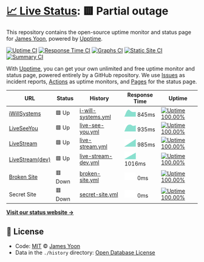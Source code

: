 # [📈 Live Status](https://butteryoon.github.io/liveseeyou): <!--live status--> **🟨 Partial outage**

This repository contains the open-source uptime monitor and status page for [James Yoon](http://butteryoon.tistory.com), powered by [Upptime](https://github.com/upptime/upptime).

[![Uptime CI](https://github.com/koj-co/upptime/workflows/Uptime%20CI/badge.svg)](https://github.com/koj-co/upptime/actions?query=workflow%3A%22Uptime+CI%22)
[![Response Time CI](https://github.com/koj-co/upptime/workflows/Response%20Time%20CI/badge.svg)](https://github.com/koj-co/upptime/actions?query=workflow%3A%22Response+Time+CI%22)
[![Graphs CI](https://github.com/koj-co/upptime/workflows/Graphs%20CI/badge.svg)](https://github.com/koj-co/upptime/actions?query=workflow%3A%22Graphs+CI%22)
[![Static Site CI](https://github.com/koj-co/upptime/workflows/Static%20Site%20CI/badge.svg)](https://github.com/koj-co/upptime/actions?query=workflow%3A%22Static+Site+CI%22)
[![Summary CI](https://github.com/koj-co/upptime/workflows/Summary%20CI/badge.svg)](https://github.com/koj-co/upptime/actions?query=workflow%3A%22Summary+CI%22)

With [Upptime](https://upptime.js.org), you can get your own unlimited and free uptime monitor and status page, powered entirely by a GitHub repository. We use [Issues](https://github.com/butteryoon/liveseeyou/issues) as incident reports, [Actions](https://github.com/butteryoon/liveseeyou/actions) as uptime monitors, and [Pages](https://butteryoon.github.io/liveseeyou) for the status page.

<!--start: status pages-->
<!-- This summary is generated by Upptime (https://github.com/upptime/upptime) -->
<!-- Do not edit this manually, your changes will be overwritten -->

| URL                                                 | Status  | History                                                                                                    | Response Time                                                                         | Uptime                                                                                                                                                                                                                                     |
| --------------------------------------------------- | ------- | ---------------------------------------------------------------------------------------------------------- | ------------------------------------------------------------------------------------- | ------------------------------------------------------------------------------------------------------------------------------------------------------------------------------------------------------------------------------------------ |
| [iWillSystems](http://www.iwsys.co.kr)              | 🟩 Up   | [i-will-systems.yml](https://github.com/butteryoon/liveseeyou/commits/master/history/i-will-systems.yml)   | <img alt="Response time graph" src="./graphs/i-will-systems.png" height="20"> 845ms   | [![Uptime 100.00%](https://img.shields.io/endpoint?url=https%3A%2F%2Fraw.githubusercontent.com%2Fbutteryoon%2Fliveseeyou%2Fmaster%2Fapi%2Fi-will-systems%2Fuptime.json)](https://butteryoon.github.io/liveseeyou/history/i-will-systems)   |
| [LiveSeeYou](https://www.liveseeyou.com)            | 🟩 Up   | [live-see-you.yml](https://github.com/butteryoon/liveseeyou/commits/master/history/live-see-you.yml)       | <img alt="Response time graph" src="./graphs/live-see-you.png" height="20"> 935ms     | [![Uptime 100.00%](https://img.shields.io/endpoint?url=https%3A%2F%2Fraw.githubusercontent.com%2Fbutteryoon%2Fliveseeyou%2Fmaster%2Fapi%2Flive-see-you%2Fuptime.json)](https://butteryoon.github.io/liveseeyou/history/live-see-you)       |
| [LiveStream](https://live.uplus.co.kr)              | 🟩 Up   | [live-stream.yml](https://github.com/butteryoon/liveseeyou/commits/master/history/live-stream.yml)         | <img alt="Response time graph" src="./graphs/live-stream.png" height="20"> 985ms      | [![Uptime 100.00%](https://img.shields.io/endpoint?url=https%3A%2F%2Fraw.githubusercontent.com%2Fbutteryoon%2Fliveseeyou%2Fmaster%2Fapi%2Flive-stream%2Fuptime.json)](https://butteryoon.github.io/liveseeyou/history/live-stream)         |
| [LiveStream(dev)](https://devlive.uplus.co.kr:8080) | 🟩 Up   | [live-stream-dev.yml](https://github.com/butteryoon/liveseeyou/commits/master/history/live-stream-dev.yml) | <img alt="Response time graph" src="./graphs/live-stream-dev.png" height="20"> 1016ms | [![Uptime 100.00%](https://img.shields.io/endpoint?url=https%3A%2F%2Fraw.githubusercontent.com%2Fbutteryoon%2Fliveseeyou%2Fmaster%2Fapi%2Flive-stream-dev%2Fuptime.json)](https://butteryoon.github.io/liveseeyou/history/live-stream-dev) |
| [Broken Site](https://thissitedoesnotexist.com)     | 🟥 Down | [broken-site.yml](https://github.com/butteryoon/liveseeyou/commits/master/history/broken-site.yml)         | <img alt="Response time graph" src="./graphs/broken-site.png" height="20"> 0ms        | [![Uptime 100.00%](https://img.shields.io/endpoint?url=https%3A%2F%2Fraw.githubusercontent.com%2Fbutteryoon%2Fliveseeyou%2Fmaster%2Fapi%2Fbroken-site%2Fuptime.json)](https://butteryoon.github.io/liveseeyou/history/broken-site)         |
| Secret Site                                         | 🟥 Down | [secret-site.yml](https://github.com/butteryoon/liveseeyou/commits/master/history/secret-site.yml)         | <img alt="Response time graph" src="./graphs/secret-site.png" height="20"> 0ms        | [![Uptime 100.00%](https://img.shields.io/endpoint?url=https%3A%2F%2Fraw.githubusercontent.com%2Fbutteryoon%2Fliveseeyou%2Fmaster%2Fapi%2Fsecret-site%2Fuptime.json)](https://butteryoon.github.io/liveseeyou/history/secret-site)         |

<!--end: status pages-->

[**Visit our status website →**](https://butteryoon.github.io/liveseeyou)

## 📄 License

- Code: [MIT](./LICENSE) © [James Yoon](http://butteryoon.tistory.com)
- Data in the `./history` directory: [Open Database License](https://opendatacommons.org/licenses/odbl/1-0/)
